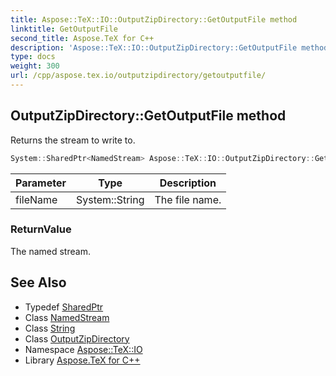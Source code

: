 ```yaml
---
title: Aspose::TeX::IO::OutputZipDirectory::GetOutputFile method
linktitle: GetOutputFile
second_title: Aspose.TeX for C++
description: 'Aspose::TeX::IO::OutputZipDirectory::GetOutputFile method. Returns the stream to write to in C++.'
type: docs
weight: 300
url: /cpp/aspose.tex.io/outputzipdirectory/getoutputfile/
---
```

## OutputZipDirectory::GetOutputFile method


Returns the stream to write to.

```cpp
System::SharedPtr<NamedStream> Aspose::TeX::IO::OutputZipDirectory::GetOutputFile(System::String fileName) override
```


| Parameter | Type | Description |
| --- | --- | --- |
| fileName | System::String | The file name. |

### ReturnValue

The named stream.

## See Also

* Typedef [SharedPtr](../../../system/sharedptr/)
* Class [NamedStream](../../namedstream/)
* Class [String](../../../system/string/)
* Class [OutputZipDirectory](../)
* Namespace [Aspose::TeX::IO](../../)
* Library [Aspose.TeX for C++](../../../)
